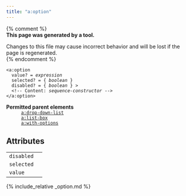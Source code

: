 ```yaml
---
title: "a:option"
---
```


{% comment %}  
**This page was generated by a tool.**  

Changes to this file may cause incorrect behavior and will be lost if the page is
regenerated.  
{% endcomment %}

<div class="ref-element-syntax language-xml highlighter-rouge"><pre class="highlight"><code><span class="nt">&lt;a:option</span>
  <span>value</span>? = <i title="Expression.">expression</i>
  <span>selected</span>? = { <i title="One of the values &#34;yes&#34;, &#34;no&#34;, &#34;true&#34;, &#34;false&#34;, &#34;1&#34; or &#34;0&#34;.">boolean</i> }
  <span>disabled</span>? = { <i title="One of the values &#34;yes&#34;, &#34;no&#34;, &#34;true&#34;, &#34;false&#34;, &#34;1&#34; or &#34;0&#34;.">boolean</i> } &gt;
  &lt;!-- Content: <i>sequence-constructor</i> --&gt;
<span class="nt">&lt;/a:option&gt;</span></code></pre></div>
<dl>
   <dt><b>Permitted parent elements</b></dt>
   <dd><a href="drop-down-list.html"><code>a:drop-down-list</code></a></dd>
   <dd><a href="list-box.html"><code>a:list-box</code></a></dd>
   <dd><a href="with-options.html"><code>a:with-options</code></a></dd>
</dl>
<h2 id="attributes">Attributes</h2>
<div class="table-responsive">
   <table class="ref-attribs">
      <tr>
         <td><code>disabled</code></td>
         <td></td>
      </tr>
      <tr>
         <td><code>selected</code></td>
         <td></td>
      </tr>
      <tr>
         <td><code>value</code></td>
         <td></td>
      </tr>
   </table>
</div>

{% include_relative _option.md %}
